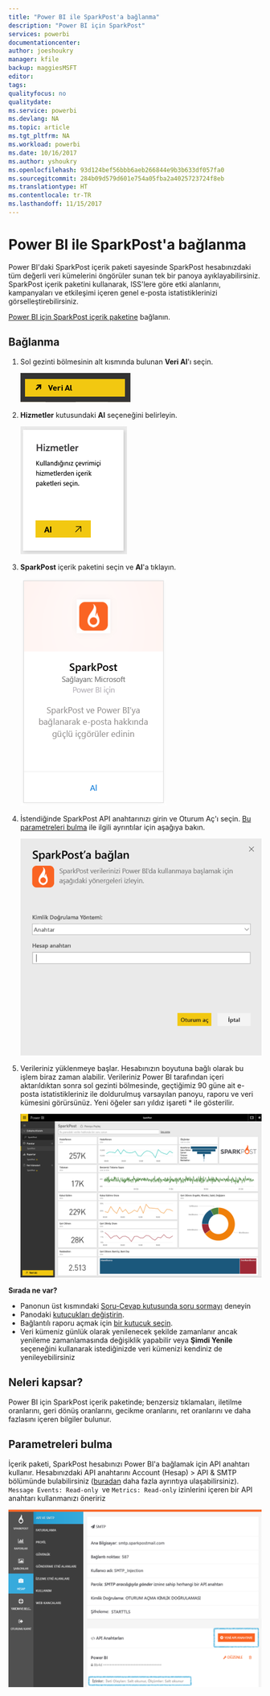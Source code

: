 ```yaml
---
title: "Power BI ile SparkPost'a bağlanma"
description: "Power BI için SparkPost"
services: powerbi
documentationcenter: 
author: joeshoukry
manager: kfile
backup: maggiesMSFT
editor: 
tags: 
qualityfocus: no
qualitydate: 
ms.service: powerbi
ms.devlang: NA
ms.topic: article
ms.tgt_pltfrm: NA
ms.workload: powerbi
ms.date: 10/16/2017
ms.author: yshoukry
ms.openlocfilehash: 93d124bef56bbb6aeb266844e9b3b633df057fa0
ms.sourcegitcommit: 284b09d579d601e754a05fba2a4025723724f8eb
ms.translationtype: HT
ms.contentlocale: tr-TR
ms.lasthandoff: 11/15/2017
---
```

# <a name="connect-to-sparkpost-with-power-bi"></a>Power BI ile SparkPost'a bağlanma
Power BI'daki SparkPost içerik paketi sayesinde SparkPost hesabınızdaki tüm değerli veri kümelerini öngörüler sunan tek bir panoya ayıklayabilirsiniz. SparkPost içerik paketini kullanarak, ISS'lere göre etki alanlarını, kampanyaları ve etkileşimi içeren genel e-posta istatistiklerinizi görselleştirebilirsiniz.

[Power BI için SparkPost içerik paketine](https://app.powerbi.com/getdata/services/spark-post) bağlanın.

## <a name="how-to-connect"></a>Bağlanma
1. Sol gezinti bölmesinin alt kısmında bulunan **Veri Al**'ı seçin.
   
   ![](media/service-connect-to-sparkpost/getdata.png)
2. **Hizmetler** kutusundaki **Al** seçeneğini belirleyin.
   
   ![](media/service-connect-to-sparkpost/services.png)
3. **SparkPost** içerik paketini seçin ve **Al**'a tıklayın. 
   
   ![](media/service-connect-to-sparkpost/sparkpost.png)
4. İstendiğinde SparkPost API anahtarınızı girin ve Oturum Aç'ı seçin. [Bu parametreleri bulma](#FindingParams) ile ilgili ayrıntılar için aşağıya bakın.
   
   ![](media/service-connect-to-sparkpost/creds.png)
5. Verileriniz yüklenmeye başlar. Hesabınızın boyutuna bağlı olarak bu işlem biraz zaman alabilir. Verileriniz Power BI tarafından içeri aktarıldıktan sonra sol gezinti bölmesinde, geçtiğimiz 90 güne ait e-posta istatistikleriniz ile doldurulmuş varsayılan panoyu, raporu ve veri kümesini görürsünüz. Yeni öğeler sarı yıldız işareti \* ile gösterilir.
   
   ![](media/service-connect-to-sparkpost/dashboard.png)

**Sırada ne var?**

* Panonun üst kısmındaki [Soru-Cevap kutusunda soru sormayı](service-q-and-a.md) deneyin
* Panodaki [kutucukları değiştirin](service-dashboard-edit-tile.md).
* Bağlantılı raporu açmak için [bir kutucuk seçin](service-dashboard-tiles.md).
* Veri kümeniz günlük olarak yenilenecek şekilde zamanlanır ancak yenileme zamanlamasında değişiklik yapabilir veya **Şimdi Yenile** seçeneğini kullanarak istediğinizde veri kümenizi kendiniz de yenileyebilirsiniz

## <a name="whats-included"></a>Neleri kapsar?
Power BI için SparkPost içerik paketinde; benzersiz tıklamaları, iletilme oranlarını, geri dönüş oranlarını, gecikme oranlarını, ret oranlarını ve daha fazlasını içeren bilgiler bulunur.

<a name="FindingParams"></a>

## <a name="finding-parameters"></a>Parametreleri bulma
İçerik paketi, SparkPost hesabınızı Power BI'a bağlamak için API anahtarı kullanır. Hesabınızdaki API anahtarını Account (Hesap) \> API & SMTP bölümünde bulabilirsiniz ([buradan](https://support.sparkpost.com/customer/portal/articles/1933377-create-api-keys) daha fazla ayrıntıya ulaşabilirsiniz). `Message Events: Read-only `ve `Metrics: Read-only` izinlerini içeren bir API anahtarı kullanmanızı öneririz

![](media/service-connect-to-sparkpost/sparkpost1.png)

